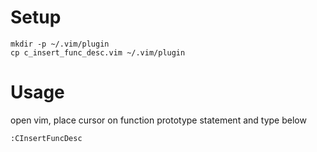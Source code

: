 # Setup

```
mkdir -p ~/.vim/plugin
cp c_insert_func_desc.vim ~/.vim/plugin
```

# Usage

open vim, place cursor on function prototype statement and type below

```
:CInsertFuncDesc
```
